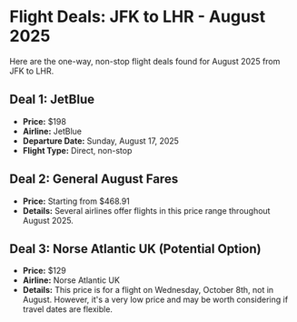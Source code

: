 # Flight Deals: JFK to LHR - August 2025

Here are the one-way, non-stop flight deals found for August 2025 from JFK to LHR.

## Deal 1: JetBlue

*   **Price:** $198
*   **Airline:** JetBlue
*   **Departure Date:** Sunday, August 17, 2025
*   **Flight Type:** Direct, non-stop

## Deal 2: General August Fares

*   **Price:** Starting from $468.91
*   **Details:** Several airlines offer flights in this price range throughout August 2025.

## Deal 3: Norse Atlantic UK (Potential Option)

*   **Price:** $129
*   **Airline:** Norse Atlantic UK
*   **Details:** This price is for a flight on Wednesday, October 8th, not in August. However, it's a very low price and may be worth considering if travel dates are flexible.
